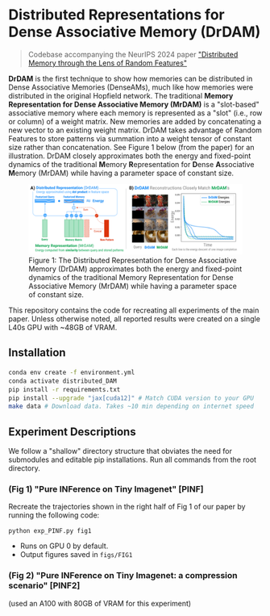 # Distributed Representations for Dense Associative Memory (**DrDAM**)

> Codebase accompanying the NeurIPS 2024 paper ["Distributed Memory through the Lens of Random Features"]()

**DrDAM** is the first technique to show how memories can be distributed in Dense Associative Memories (DenseAMs), much like how memories were distributed in the original Hopfield network. The traditional **Memory Representation for Dense Associative Memory (MrDAM)** is a "slot-based" associative memory where each memory is represented as a "slot" (i.e., row or column) of a weight matrix. New memories are added by concatenating a new vector to an existing weight matrix. DrDAM takes advantage of Random Features to store patterns via summation into a weight tensor of constant size rather than concatenation. See Figure 1 below (from the paper) for an illustration. DrDAM closely approximates both the energy and fixed-point dynamics of the traditional **M**emory **R**epresentation for **D**ense **A**ssociative **M**emory (MrDAM) while having a parameter space of constant size.

<figure>
  <img src="assets/Fig1.png" alt="Figure 1">
  <figcaption>Figure 1: The Distributed Representation for Dense Associative Memory (DrDAM) approximates both the energy and fixed-point dynamics of the traditional Memory Representation for Dense Associative Memory (MrDAM) while having a parameter space of constant size.</figcaption>
</figure>

This repository contains the code for recreating all experiments of the main paper. Unless otherwise noted, all reported results were created on a single L40s GPU with ~48GB of VRAM.

## Installation
```bash
conda env create -f environment.yml
conda activate distributed_DAM
pip install -r requirements.txt
pip install --upgrade "jax[cuda12]" # Match CUDA version to your GPU
make data # Download data. Takes ~10 min depending on internet speed
```

## Experiment Descriptions

We follow a "shallow" directory structure that obviates the need for submodules and editable pip installations. Run all commands from the root directory.

### (Fig 1) "Pure INFerence on Tiny Imagenet" [PINF]

Recreate the trajectories shown in the right half of Fig 1 of our paper by running the following code:

```
python exp_PINF.py fig1
```

- Runs on GPU 0 by default.
- Output figures saved in `figs/FIG1`

### (Fig 2) "Pure INFerence on Tiny Imagenet: a compression scenario" [PINF2]

(used an A100 with 80GB of VRAM for this experiment)